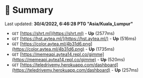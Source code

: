 # 📖 Summary
Last updated: **30/4/2022, 6:46:28 PTG "Asia/Kuala_Lumpur"**

- `GET` [https://shrt.ml](https://shrt.ml) - **Up** (2577ms)
- `GET` [https://hst.aytea.ml/](https://hst.aytea.ml/) - **Up** (516ms)
- `GET` [https://color.aytea.ml/4b31d6.png](https://color.aytea.ml/4b31d6.png) - **Up** (1735ms)
- `GET` [https://memeapi.aytea14.repl.co/gimme](https://memeapi.aytea14.repl.co/gimme) - **Up** (520ms)
- `GET` [https://teledrivemy.herokuapp.com/dashboard](https://teledrivemy.herokuapp.com/dashboard) - **Up** (257ms)
